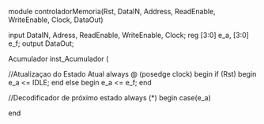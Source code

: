 module controladorMemoria(Rst, DataIN, Address, ReadEnable, WriteEnable, Clock, DataOut)

input DataIN, Adress, ReadEnable, WriteEnable, Clock;
reg [3:0] e_a, [3:0] e_f; 
output DataOut;

Acumulador inst_Acumulador (

//Atualizaçao do Estado Atual
always @ (posedge clock)
  begin
    if (Rst)
      begin
        e_a <= IDLE;
      end
    else
      begin
        e_a <= e_f;
      end

//Decodificador de próximo estado
always (*)
  begin
    case(e_a)
      
  
  end
  
  
